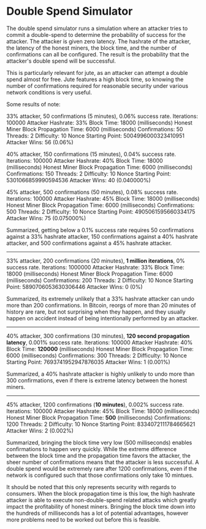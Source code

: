 Double Spend Simulator
======================

The double spend simulator runs a simulation where an attacker tries to commit
a double-spend to determine the probability of success for the attacker. The
attacker is given zero latency. The hashrate of the attacker, the latency of
the honest miners, the block time, and the number of confirmations can all be
configured. The result is the probability that the attacker's double spend will
be successful.

This is particularly relevant for jute, as an attacker can attempt a double
spend almost for free. Jute features a high block time, so knowing the number
of confirmations required for reasonable security under various network
conditions is very useful.

Some results of note:

33% attacker, 50 confirmations (5 minutes), 0.06% success rate.
	Iterations:                          100000
	Attacker Hashrate:                   33%
	Block Time:                          18000 (milliseconds)
	Honest Miner Block Propagation Time: 6000 (milliseconds)
	Confirmations:                       50
	Threads:                             2
	Difficulty:                          10
	Nonce Starting Point:                5004996000323410951
	Attacker Wins: 56 (0.06%)

40% attacker, 150 confirmations (15 minutes), 0.04% success rate.
	Iterations:                          100000
	Attacker Hashrate:                   40%
	Block Time:                          18000 (milliseconds)
	Honest Miner Block Propagation Time: 6000 (milliseconds)
	Confirmations:                       150
	Threads:                             2
	Difficulty:                          10
	Nonce Starting Point:                5301066859990594536
	Attacker Wins: 40 (0.040000%)

45% attacker, 500 confirmations (50 minutes), 0.08% success rate.
	Iterations:                          100000
	Attacker Hashrate:                   45%
	Block Time:                          18000 (milliseconds)
	Honest Miner Block Propagation Time: 6000 (milliseconds)
	Confirmations:                       500
	Threads:                             2
	Difficulty:                          10
	Nonce Starting Point:                4905061595660334175
	Attacker Wins: 75 (0.075000%)

Summarized, getting below a 0.1% success rate requires 50 confirmations against
a 33% hashrate attacker, 150 confirmations against a 40% hashrate attacker, and
500 confirmations against a 45% hashrate attacker.

----------------------

33% attacker, 200 confirmations (20 minutes), **1 million iterations**, 0% success rate.
	Iterations:                          1000000
	Attacker Hashrate:                   33%
	Block Time:                          18000 (milliseconds)
	Honest Miner Block Propagation Time: 6000 (milliseconds)
	Confirmations:                       200
	Threads:                             2
	Difficulty:                          10
	Nonce Starting Point:                5890706053630306446
	Attacker Wins: 0 (0%)

Summarized, its extremely unlikely that a 33% hashrate attacker can undo more
than 200 confirmations. In Bitcoin, reorgs of more than 20 minutes of history
are rare, but not surprising when they happen, and they usually happen on
accident instead of being intentionally performed by an attacker.

----------------------

40% attacker, 300 confirmations (30 minutes), **120 second propagation latency**, 0.001% success rate.
	Iterations:                          100000
	Attacker Hashrate:                   40%
	Block Time:                          **120000** (milliseconds)
	Honest Miner Block Propagation Time: 6000 (milliseconds)
	Confirmations:                       300
	Threads:                             2
	Difficulty:                          10
	Nonce Starting Point:                7693741952947876035
	Attacker Wins: 1 (0.001%)

Summarized, a 40% hashrate attacker is highly unlikely to undo more than 300
confirmations, even if there is extreme latency between the honest miners.

----------------------

45% attacker, 1200 confirmations (**10 minutes**), 0.002% success rate.
	Iterations:                          100000
	Attacker Hashrate:                   45%
	Block Time:                          18000 (milliseconds)
	Honest Miner Block Propagation Time: **500** (milliseconds)
	Confirmations:                       1200
	Threads:                             2
	Difficulty:                          10
	Nonce Starting Point:                8334072111784665621
	Attacker Wins: 2 (0.002%)

Summarized, bringing the block time very low (500 milliseconds) enables
confirmations to happen very quickly. While the extreme difference between the
block time and the propagation time favors the attacker, the sheer number of
confirmations means that the attacker is less successful. A double spend would
be extremely rare after 1200 confirmations, even if the network is configured
such that those confirmations only take 10 mintues.

It should be noted that this only represents security with regards to
consumers. When the block propagation time is this low, the high hashrate
attacker is able to execute non-double-spend related attacks which greatly
impact the profitability of honest miners. Bringing the block time down into
the hundreds of milliseconds has a lot of potential advantages, however more
problems need to be worked out before this is feasible.
